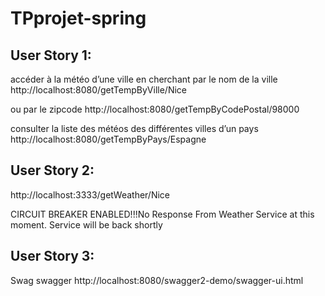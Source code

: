 # TPprojet-spring


## User Story 1:
accéder à la météo d’une ville en cherchant par le nom de la ville 
http://localhost:8080/getTempByVille/Nice

ou par le zipcode
http://localhost:8080/getTempByCodePostal/98000

consulter la liste des météos des différentes villes d’un pays
http://localhost:8080/getTempByPays/Espagne


## User Story 2:

http://localhost:3333/getWeather/Nice

CIRCUIT BREAKER ENABLED!!!No Response From Weather Service at this moment. Service will be back shortly

## User Story 3:

Swag swagger
http://localhost:8080/swagger2-demo/swagger-ui.html



